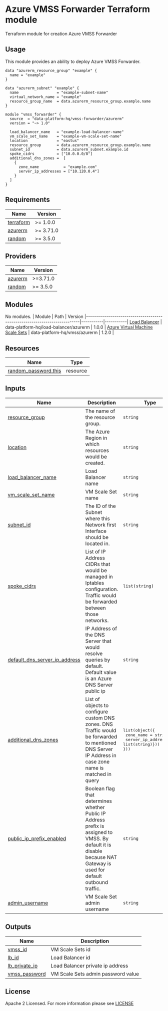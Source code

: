 # Azure VMSS Forwarder Terraform module
Terraform module for creation Azure VMSS Forwarder

## Usage
This module provides an ability to deploy Azure VMSS Forwarder.

```hcl
data "azurerm_resource_group" "example" {
  name = "example"
}

data "azurerm_subnet" "example" {
  name                 = "example-subnet-name"
  virtual_network_name = "example"
  resource_group_name  = data.azurerm_resource_group.example.name
}

module "vmss_forwarder" {
  source  = "data-platform-hq/vmss-forwarder/azurerm"
  version = "~> 1.0"

  load_balancer_name   = "example-load-balancer-name"
  vm_scale_set_name    = "example-vm-scale-set-name"
  location             = "eastus"
  resource_group       = data.azurerm_resource_group.example.name
  subnet_id            = data.azurerm_subnet.example.id
  spoke_cidrs          = ["10.0.0.0/8"]
  additional_dns_zones =  [
    {
      zone_name           = "example.com"
      server_ip_addresses = ["10.120.0.4"]
    }
  ]
}
```
<!-- BEGIN_TF_DOCS -->
## Requirements

| Name                                                                      | Version   |
|---------------------------------------------------------------------------|-----------|
| <a name="requirement_terraform"></a> [terraform](#requirement\_terraform) | >= 1.0.0  |
| <a name="requirement_azurerm"></a> [azurerm](#requirement\_azurerm)       | >= 3.71.0 |
| <a name="requirement_random"></a> [random](#requirement\_random)          | >= 3.5.0  |

## Providers

| Name                                                          | Version |
|---------------------------------------------------------------|---------|
| <a name="provider_azurerm"></a> [azurerm](#provider\_azurerm) | >=3.71.0  |
| <a name="requirement_random"></a> [random](#requirement\_random) | >= 3.5.0  |

## Modules

No modules.
| Module                                                                      | Path   |  Version
|---------------------------------------------------------------------------|-----------|-----------|
[Load Balancer](https://github.com/data-platform-hq/terraform-azurerm-load-balancer) |  data-platform-hq/load-balancer/azurerm | 1.0.0 |
[Azure Virtual Machine Scale Sets](https://github.com/data-platform-hq/terraform-azurerm-vmss) |  data-platform-hq/vmss/azurerm | 1.2.0 |

## Resources

| Name                                                                                                                                                                | Type     |
|---------------------------------------------------------------------------------------------------------------------------------------------------------------------|----------|
| [random_password.this](https://registry.terraform.io/providers/hashicorp/random/latest/docs/resources/password)                                                     | resource |

## Inputs

| Name                                                                                                                                                                 | Description                                                                                                                                                                             | Type           | Default                                                                                                                                                         | Required |
|----------------------------------------------------------------------------------------------------------------------------------------------------------------------|-----------------------------------------------------------------------------------------------------------------------------------------------------------------------------------------|----------------|-----------------------------------------------------------------------------------------------------------------------------------------------------------------|:--------:|
| <a name="input_resource_group"></a> [resource\_group](#input\_resource\_group)| The name of the resource group. | `string` | n/a |   yes    |
| <a name="input_location"></a> [location](#input\_location)| The Azure Region in which resources would be created. | `string` | n/a |   yes    |
| <a name="input_load_balancer_name"></a> [load\_balancer\_name](#input\_load\_balancer\_name)| Load Balancer name | `string` | n/a |   yes    |
| <a name="input_vm_scale_set_name"></a> [vm\_scale\_set\_name](#input\_vm\_scale\_set\_name)| VM Scale Set name | `string` | n/a |   yes    |
| <a name="input_subnet_id"></a> [subnet\_id](#input\_subnet\_id)| The ID of the Subnet where this Network first Interface should be located in. | `string` | n/a |   yes    |
| <a name="input_spoke_cidrs"></a> [spoke\_cidrs](#input\_spoke\_cidrs)| List of IP Address CIDRs that would be managed in Iptables configuration. Traffic would be forwarded between those networks. | `list(string)` |  []  |   no    |
| <a name="input_default_dns_server_ip_address"></a> [default\_dns\_server\_ip\_address](#input\_default\_dns\_server\_ip\_address)| IP Address of the DNS Server that would resolve queries by default. Default value is an Azure DNS Server public ip | `string` |  "168.63.129.16"  |   no    |
| <a name="input_additional_dns_zones"></a> [additional\_dns\_zones](#input\_additional\_dns\_zones)| List of objects to configure custom DNS zones. DNS Traffic would be forwarded to mentioned DNS Server IP Address in case zone name is matched in query | <pre>list(object({<br>  zone_name           = string<br>  server_ip_addresses = list(string)}))<br>}))</pre> |  []  |   no    |
| <a name="input_public_ip_prefix_enabled"></a> [public\_ip\_prefix\_enabled](#input\_public\_ip\_prefix\_enabled)| Boolean flag that determines whether Public IP Address prefix is assigned to VMSS. By default it is disable because NAT Gateway is used for default outbound traffic. | `string` | false |   no    |
| <a name="input_admin_username"></a> [admin\_username](#input\_admin\_username)| VM Scale Set admin username | `string` | "azureuser" |   no    |


## Outputs

| Name                                                                                                                | Description                                   |
|---------------------------------------------------------------------------------------------------------------------|-----------------------------------------------|
| <a name="output_vmss_id"></a> [vmss\_id](#output\_vmss\_id)                                                                          | VM Scale Sets id                  |
| <a name="output_lb_id"></a> [lb\_id](#output\_lb\_id)                                       | Load Balancer id |
| <a name="output_lb_private_ip"></a> [lb\_private\_ip](#output\_lb\_private\_ip) | Load Balancer private ip address   |
| <a name="output_vmss_password"></a> [vmss\_password](#output\_vmss\_password) | VM Scale Sets admin password value   |
<!-- END_TF_DOCS -->

## License

Apache 2 Licensed. For more information please see [LICENSE](https://github.com/data-platform-hq/terraform-azurerm-vmss-forwarder/blob/main/LICENSE)

